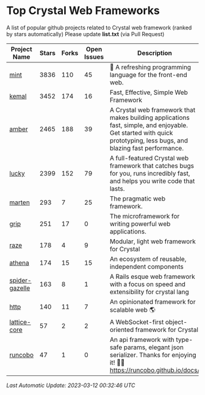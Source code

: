 # Top Crystal Web Frameworks

A list of popular github projects related to Crystal web framework (ranked by stars automatically)
Please update **list.txt** (via Pull Request)

| Project Name | Stars | Forks | Open Issues | Description | Last Commit |
| ------------ | ----- | ----- | ----------- | ----------- | ----------- |
| [mint](https://github.com/mint-lang/mint) |3836|110|45|:leaves: A refreshing programming language for the front-end web.|2023-01-26T13:12:38Z|
| [kemal](https://github.com/kemalcr/kemal) |3452|174|16|Fast, Effective, Simple Web Framework|2023-02-22T04:34:47Z|
| [amber](https://github.com/amberframework/amber) |2465|188|39|A Crystal web framework that makes building applications fast, simple, and enjoyable. Get started with quick prototyping, less bugs, and blazing fast performance.|2023-03-10T18:28:43Z|
| [lucky](https://github.com/luckyframework/lucky) |2399|152|79|A full-featured Crystal web framework that catches bugs for you, runs incredibly fast, and helps you write code that lasts.|2023-03-10T23:55:36Z|
| [marten](https://github.com/martenframework/marten) |293|7|25|The pragmatic web framework.|2023-03-10T13:10:21Z|
| [grip](https://github.com/grip-framework/grip) |251|17|0|The microframework for writing powerful web applications.|2023-02-02T04:43:00Z|
| [raze](https://github.com/samueleaton/raze) |178|4|9|Modular, light web framework for Crystal|2021-01-02T01:20:01Z|
| [athena](https://github.com/athena-framework/athena) |174|15|15|An ecosystem of reusable, independent components|2023-03-10T23:06:51Z|
| [spider-gazelle](https://github.com/spider-gazelle/spider-gazelle) |163|8|1|A Rails esque web framework with a focus on speed and extensibility for crystal lang|2023-03-05T09:40:43Z|
| [http](https://github.com/onyxframework/http) |140|11|7|An opinionated framework for scalable web 🌎|2019-08-13T09:00:30Z|
| [lattice-core](https://github.com/jasonl99/lattice-core) |57|2|2|A WebSocket-first object-oriented framework for Crystal|2017-03-31T23:57:57Z|
| [runcobo](https://github.com/runcobo/runcobo) |47|1|0|An api framework with type-safe params, elegant json serializer. Thanks for enjoying it! 👻👻 https://runcobo.github.io/docs/|2022-03-16T06:43:35Z|

*Last Automatic Update: 2023-03-12 00:32:46 UTC*